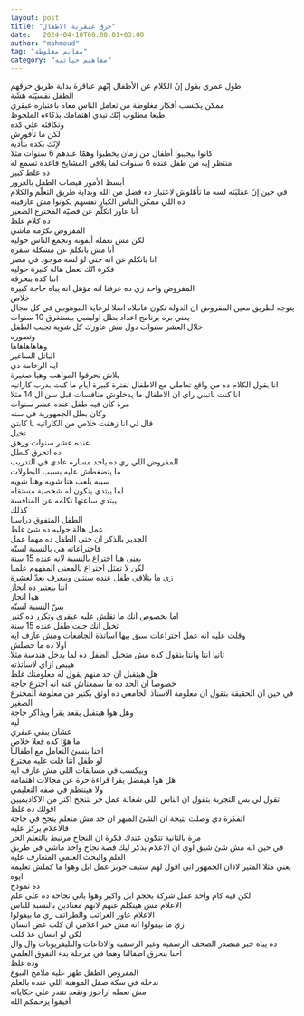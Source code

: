 ```yaml
---
layout: post
title: "حرق عبقرية الاطفال"
date:   2024-04-10T00:00:01+03:00
author: "mahmoud"
tag: "مفايم مغلوطة"
category: "مفاهيم حياتيه"
---
```



طول عمري بقول إنّ الكلام عن الأطفال إنّهم عباقرة بداية
طريق حرقهم  
الطفل نفسيّته هشّة  
ممكن يكتسب أفكار مغلوطة من تعامل الناس معاه باعتباره
عبقري  
طبعا مطلوب إنّك تبدي اهتمامك بذكاءه الملحوظ  
وتكافئه علي كده  
لكن ما تأفورش  
لإنّك بكده بتأذيه  
كانوا بيجيبوا أطفال من زمان يخطبوا وهمّا عندهم 6 سنوات
مثلا  
منتظر إيه من طفل عنده 6 سنوات لما يلاقي المشايخ قاعده
تسمع له  
ده غلط كبير  
أبسط الأمور هيصاب الطفل بالغرور  
في حين إنّ عقليّته لسه ما تأهّلوش لاعتبار ده فضل من الله
وبداية طريق التعلّم والكلام ده اللي ممكن الناس الكبار نفسهم يكونوا مش
عارفينه  
أنا عاوز اتكلّم عن قضيّة المخترع الصغير  
ده كلام غلط  
المفروض نكرّمه ماشي  
لكن مش نعمله أيقونة ونجمع الناس حوليه  
أنا مش باتكلم عن مشكلة سفره  
انا باتكلم عن انه حتي لو لسه موجود في مصر  
فكرة انّك تعمل هالة كبيرة حوليه  
انتا كده بتحرقه  
المفروض واحد زي ده عرفنا انه مؤهل انه يباه حاجة
كبيرة  
خلاص  
يتوجه لطريق معين المفروض ان الدولة تكون عاملاه اصلا
لرعاية الموهوبين في كل مجال  
يعني بره برنامج اعداد بطل اوليمبي بيستغرق 10
سنوات  
خلال العشر سنوات دول مش عاوزك كل شوية تجيب
الطفل  
وتصوره  
وهاهاهاهاها  
الباتل الساغير  
ايه الرخامة دي  
بلاش تحرقوا المواهب وهيا صغيرة  
انا بقول الكلام ده من واقع تعاملي مع الاطفال لفترة كبيرة
ايام ما كنت بدرب كاراتيه  
انا كنت باتبني راي ان الاطفال ما يدخلوش منافسات قبل سن
ال 14 مثلا  
مرة كان فيه طفل عنده عشر سنوات  
وكان بطل الجمهورية في سنه  
قال لي انا زهقت خلاص من الكاراتيه يا كابتن  
تخيل  
عنده عشر سنوات وزهق  
ده اتحرق كبطل  
المفروض اللي زي ده ياخد مساره عادي في التدريب  
ما يتضغطش عليه بسبب البطولات  
سيبه يلعب هنا شويه وهنا شويه  
لما يبتدي يتكون له شخصية مستقله  
يبتدي ساعتها تكلمه عن المنافسة  
كذلك  
الطفل المتفوق دراسيا  
عمل هالة حوليه ده شئ غلط  
الجدير بالذكر ان حتي الطفل ده مهما عمل  
فاختراعاته هي بالنسبة لسنّه  
يعني هيا اختراع بالنسبة لانه عنده 15 سنة  
لكن لا تمثل اختراع بالمعني المفهوم علميا  
زي ما بتلاقي طفل عنده سنتين وبيعرف يعدّ لعشرة  
انتا بتعتبر ده انجاز  
هوا انجاز  
بسّ النسبة لسنّه  
اما بخصوص انك ما تقلش عليه عبقري وتكرر ده كتير  
تخيل انك جبت طفل عنده 15 سنة  
وقلت عليه انه عمل اختراعات سبق بيها اساتذة الجامعات ومش
عارف ايه  
اولا ده ما حصلش  
ثانيا انتا وانتا بتقول كده مش متخيل الطفل ده لما يدخل
هندسة مثلا  
هيبص ازاي لاساتذته  
هل هيتقبل ان حد منهم يقول له معلومتك غلط  
خصوصا ان الحد ده ما سمعناش عنه انه اخترع حاجة  
في حين ان الحقيقة بتقول ان معلومة الاستاذ الجامعي ده
اوثق بكتير من معلومة المخترع الصغير  
وهل هوا هيتقبل يقعد يقرأ ويذاكر حاجة  
ليه  
عشان يبقي عبقري  
ما هوّا كده فعلا خلاص  
احنا بنسئ التعامل مع اطفالنا  
لو طفل انتا قلت عليه مخترع  
وبيكسب في مسابقات اللي مش عارف ايه  
هل هوا هيفضل يقرا قراءة حرة عن مجالات اهتمامه  
ولا هينتظم في صفه التعليمي  
تقول لي بس التجربة بتقول ان الناس اللي شغالة عمل حر
بتنجح اكتر من الاكاديميين  
اقولك ده غلط  
الفكرة دي وصلت نتيجة ان الشئ المبهر ان حد مش متعلم ينجح
في حاجة  
فالاعلام يركز عليه  
مرة بالتانية تتكون عندك فكرة ان النجاح مرتبط بالتعلم
الحر  
في حين انه مش شئ شيق اوي ان الاعلام يذكر ليك قصة نجاح
واحد ماشي في طريق العلم والبحث العلمي المتعارف عليه  
يعني مثلا المثير لاذان الجمهور اني اقول لهم ستيف جوبز
عمل ابل وهوا ما كملش تعليمه  
ايوه  
ده نموذج  
لكن فيه كام واحد عمل شركة بحجم ابل واكبر وهوا باني نجاحه
ده علي علم  
الاعلام مش هيتكلم عنهم لانهم معتادين بالنسبة
للناس  
الاعلام عاوز الغرائب والطرائف زي ما بيقولوا  
زي ما بيقولوا انه مش خبر اعلامي ان كلب عض انسان  
لكن لو انسان عذ كلب  
ده يباه خبر متصدر الصحف الرسمية وغير الرسمية والاذاعات
والتليفزيونات وال وال  
احنا بنحرق اطفالنا وهما في مرحلة بدء التفوق
العلمي  
وده غلط  
المفروض الطفل ظهر عليه ملامح النبوغ  
ندخله في سكة صقل الموهبة اللي عنده بالعلم  
مش نعمله اراجوز ونقعد نتندر علي حكاياته  
أفيقوا يرحمكم الله
